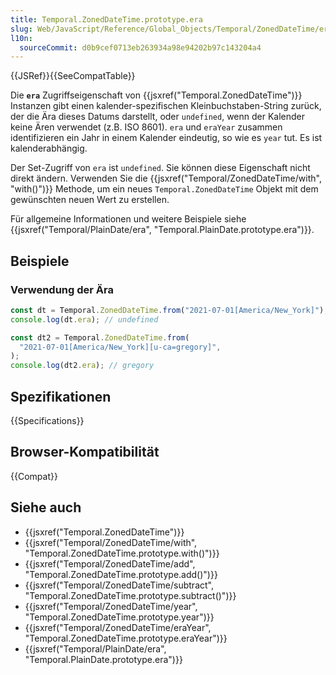 ```yaml
---
title: Temporal.ZonedDateTime.prototype.era
slug: Web/JavaScript/Reference/Global_Objects/Temporal/ZonedDateTime/era
l10n:
  sourceCommit: d0b9cef0713eb263934a98e94202b97c143204a4
---
```


{{JSRef}}{{SeeCompatTable}}

Die **`era`** Zugriffseigenschaft von {{jsxref("Temporal.ZonedDateTime")}} Instanzen gibt einen kalender-spezifischen Kleinbuchstaben-String zurück, der die Ära dieses Datums darstellt, oder `undefined`, wenn der Kalender keine Ären verwendet (z.B. ISO 8601). `era` und `eraYear` zusammen identifizieren ein Jahr in einem Kalender eindeutig, so wie es `year` tut. Es ist kalenderabhängig.

Der Set-Zugriff von `era` ist `undefined`. Sie können diese Eigenschaft nicht direkt ändern. Verwenden Sie die {{jsxref("Temporal/ZonedDateTime/with", "with()")}} Methode, um ein neues `Temporal.ZonedDateTime` Objekt mit dem gewünschten neuen Wert zu erstellen.

Für allgemeine Informationen und weitere Beispiele siehe {{jsxref("Temporal/PlainDate/era", "Temporal.PlainDate.prototype.era")}}.

## Beispiele

### Verwendung der Ära

```js
const dt = Temporal.ZonedDateTime.from("2021-07-01[America/New_York]"); // ISO 8601 calendar
console.log(dt.era); // undefined

const dt2 = Temporal.ZonedDateTime.from(
  "2021-07-01[America/New_York][u-ca=gregory]",
);
console.log(dt2.era); // gregory
```

## Spezifikationen

{{Specifications}}

## Browser-Kompatibilität

{{Compat}}

## Siehe auch

- {{jsxref("Temporal.ZonedDateTime")}}
- {{jsxref("Temporal/ZonedDateTime/with", "Temporal.ZonedDateTime.prototype.with()")}}
- {{jsxref("Temporal/ZonedDateTime/add", "Temporal.ZonedDateTime.prototype.add()")}}
- {{jsxref("Temporal/ZonedDateTime/subtract", "Temporal.ZonedDateTime.prototype.subtract()")}}
- {{jsxref("Temporal/ZonedDateTime/year", "Temporal.ZonedDateTime.prototype.year")}}
- {{jsxref("Temporal/ZonedDateTime/eraYear", "Temporal.ZonedDateTime.prototype.eraYear")}}
- {{jsxref("Temporal/PlainDate/era", "Temporal.PlainDate.prototype.era")}}
